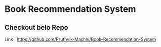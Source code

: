 # Book Recommendation System
## Checkout belo Repo
Link : https://github.com/Pruthvik-Machhi/Book-Recommendation-System
